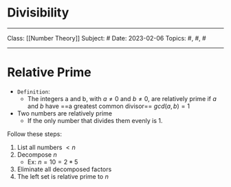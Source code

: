 # Divisibility
---
Class: [[Number Theory]]
Subject: #
Date: 2023-02-06
Topics: #, #, # 

---

# Relative Prime
- `Definition`: 
	- The integers a and b, with $a \neq 0$ and $b \neq 0$, are relatively prime if $a$ and $b$ have ==a greatest common divisor== $gcd(a,b) = 1$
- Two numbers are relatively prime 
	- If the only number that divides them evenly is 1.

Follow these steps:
1. List all numbers $< n$
2. Decompose $n$
	- Ex: $n = 10 = 2 * 5$
3. Eliminate all decomposed factors
4. The left set is relative prime to $n$